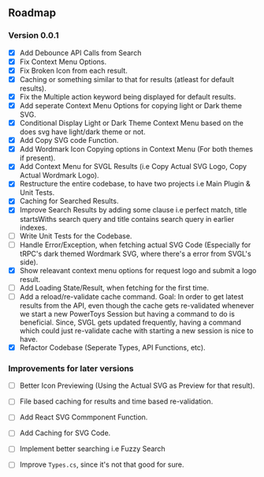 ## Roadmap

### Version 0.0.1
- [x] Add Debounce API Calls from Search
- [x] Fix Context Menu Options.
- [x] Fix Broken Icon from each result.
- [x] Caching or something similar to that for results (atleast for default results).
- [x] Fix the Multiple action keyword being displayed for default results.
- [x] Add seperate Context Menu Options for copying light or Dark theme SVG.
- [x] Conditional Display Light or Dark Theme Context Menu based on the does svg have light/dark theme or not.
- [x] Add Copy SVG code Function.
- [x] Add Wordmark Icon Copying options in Context Menu (For both themes if present).
- [x] Add Context Menu for SVGL Results (i.e Copy Actual SVG Logo, Copy Actual Wordmark Logo).
- [x] Restructure the entire codebase, to have two projects i.e Main Plugin & Unit Tests.
- [x] Caching for Searched Results.
- [x] Improve Search Results by adding some clause i.e perfect match, title startsWiths search query and title contains search query in earlier indexes.
- [ ] Write Unit Tests for the Codebase.
- [ ] Handle Error/Exception, when fetching actual SVG Code (Especially for tRPC's dark themed Wordmark SVG, where there's a error from SVGL's side).
- [x] Show releavant context menu options for request logo and submit a logo result.
- [ ] Add Loading State/Result, when fetching for the first time.
- [ ] Add a reload/re-validate cache command. Goal: In order to get latest results from the API, even though the cache gets re-validated whenever we start a new PowerToys Session but having a command to do is beneficial. Since, SVGL gets updated frequently, having a command which could just re-validate cache with starting a new session is nice to have.
- [x] Refactor Codebase (Seperate Types, API Functions, etc).

### Improvements for later versions
- [ ] Better Icon Previewing (Using the Actual SVG as Preview for that result).
- [ ] File based caching for results and time based re-validation.
- [ ] Add React SVG Commponent Function.
- [ ] Add Caching for SVG Code.
- [ ] Implement better searching i.e Fuzzy Search
- [ ] Improve `Types.cs`, since it's not that good for sure.

